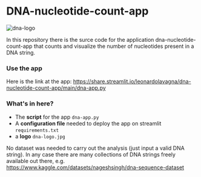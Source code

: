 # DNA-nucleotide-count-app
![dna-logo](https://user-images.githubusercontent.com/91341004/166658431-25b8a4ab-b69e-4e34-bb4e-f38d801abce3.jpg)

In this repository there is the surce code for the application dna-nucleotide-count-app that counts and visualize the number of nucleotides present in a DNA string. 

### Use the app
Here is the link at the app: https://share.streamlit.io/leonardolavagna/dna-nucleotide-count-app/main/dna-app.py

### What's in here?
- The **script** for the app `dna-app.py`
- A **configuration file** needed to deploy the app on streamlit `requirements.txt`
- a **logo** `dna-logo.jpg`

No dataset was needed to carry out the analysis (just input a valid DNA string). In any case there are many collections of DNA strings freely available out there, e.g. https://www.kaggle.com/datasets/nageshsingh/dna-sequence-dataset
